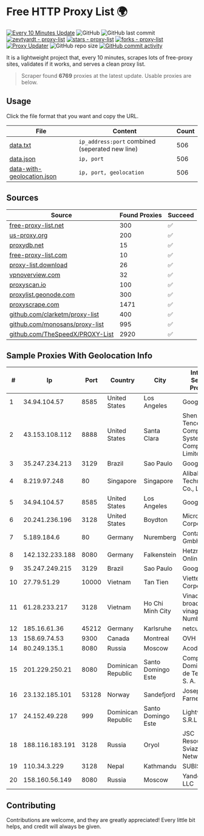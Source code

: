 
# Free HTTP Proxy List 🌍

[![Every 10 Minutes Update](https://github.com/mertguvencli/http-proxy-list/actions/workflows/main.yml/badge.svg?branch=main)](https://github.com/mertguvencli/http-proxy-list/actions/workflows/main.yml)
![GitHub](https://img.shields.io/github/license/mertguvencli/http-proxy-list)
![GitHub last commit](https://img.shields.io/github/last-commit/mertguvencli/http-proxy-list)
[![zevtyardt - proxy-list](https://img.shields.io/static/v1?label=zevtyardt&message=proxy-list&color=blue&logo=github)](https://github.com/zevtyardt/proxy-list "Go to GitHub repo")
[![stars - proxy-list](https://img.shields.io/github/stars/zevtyardt/proxy-list?style=social)](https://github.com/zevtyardt/proxy-list)
[![forks - proxy-list](https://img.shields.io/github/forks/zevtyardt/proxy-list?style=social)](https://github.com/zevtyardt/proxy-list)
[![Proxy Updater](https://github.com/zevtyardt/proxy-list/workflows/Proxy%20Updater/badge.svg)](https://github.com/zevtyardt/proxy-list/actions?query=workflow:"Proxy+Updater")
![GitHub repo size](https://img.shields.io/github/repo-size/zevtyardt/proxy-list)
[![GitHub commit activity](https://img.shields.io/github/commit-activity/m/zevtyardt/proxy-list?logo=commits)](https://github.com/zevtyardt/proxy-list/commits/main)

It is a lightweight project that, every 10 minutes, scrapes lots of free-proxy sites, validates if it works, and serves a clean proxy list.

> Scraper found **6769** proxies at the latest update. Usable proxies are below.

## Usage

Click the file format that you want and copy the URL.

|File|Content|Count|
|----|-------|-----|
|[data.txt](https://raw.githubusercontent.com/mertguvencli/http-proxy-list/main/proxy-list/data.txt)|`ip_address:port` combined (seperated new line)|506|
|[data.json](https://raw.githubusercontent.com/mertguvencli/http-proxy-list/main/proxy-list/data.json)|`ip, port`|506|
|[data-with-geolocation.json](https://raw.githubusercontent.com/mertguvencli/http-proxy-list/main/proxy-list/data-with-geolocation.json)|`ip, port, geolocation`|506|

## Sources

|Source|Found Proxies|Succeed|
|------|-------------|-------|
|[free-proxy-list.net](https://free-proxy-list.net)|300|✅|
|[us-proxy.org](https://www.us-proxy.org)|200|✅|
|[proxydb.net](http://proxydb.net)|15|✅|
|[free-proxy-list.com](https://free-proxy-list.com/?page=&port=&type%5B%5D=http&type%5B%5D=https&up_time=0&search=Search)|10|✅|
|[proxy-list.download](https://www.proxy-list.download/HTTP)|26|✅|
|[vpnoverview.com](https://vpnoverview.com/privacy/anonymous-browsing/free-proxy-servers)|32|✅|
|[proxyscan.io](https://www.proxyscan.io)|100|✅|
|[proxylist.geonode.com](https://proxylist.geonode.com/api/proxy-list?limit=300&page=1&sort_by=lastChecked&sort_type=desc&protocols=http,https)|300|✅|
|[proxyscrape.com](https://api.proxyscrape.com/v2/?request=displayproxies&protocol=http&timeout=10000&country=all&ssl=all&anonymity=all)|1471|✅|
|[github.com/clarketm/proxy-list](https://raw.githubusercontent.com/clarketm/proxy-list/master/proxy-list-raw.txt)|400|✅|
|[github.com/monosans/proxy-list](https://raw.githubusercontent.com/monosans/proxy-list/main/proxies/http.txt)|995|✅|
|[github.com/TheSpeedX/PROXY-List](https://raw.githubusercontent.com/TheSpeedX/PROXY-List/master/http.txt)|2920|✅|


## Sample Proxies With Geolocation Info

|#|Ip|Port|Country|City|Internet Service Provider|
|-|--|----|-------|----|-------------------------|
|1|34.94.104.57|8585|United States|Los Angeles|Google LLC|
|2|43.153.108.112|8888|United States|Santa Clara|Shenzhen Tencent Computer Systems Company Limited|
|3|35.247.234.213|3129|Brazil|Sao Paulo|Google LLC|
|4|8.219.97.248|80|Singapore|Singapore|Alibaba (US) Technology Co., Ltd.|
|5|34.94.104.57|8585|United States|Los Angeles|Google LLC|
|6|20.241.236.196|3128|United States|Boydton|Microsoft Corporation|
|7|5.189.184.6|80|Germany|Nuremberg|Contabo GmbH|
|8|142.132.233.188|8080|Germany|Falkenstein|Hetzner Online GmbH|
|9|35.247.249.215|3129|Brazil|Sao Paulo|Google LLC|
|10|27.79.51.29|10000|Vietnam|Tan Tien|Viettel Corporation|
|11|61.28.233.217|3128|Vietnam|Ho Chi Minh City|Vinadata broadcast via vinagame AS Number|
|12|185.16.61.36|45212|Germany|Karlsruhe|netcup GmbH|
|13|158.69.74.53|9300|Canada|Montreal|OVH SAS|
|14|80.249.135.1|8080|Russia|Moscow|Acod JSC|
|15|201.229.250.21|8080|Dominican Republic|Santo Domingo Este|Compañía Dominicana de Teléfonos S. A.|
|16|23.132.185.101|53128|Norway|Sandefjord|Joseph Farnell|
|17|24.152.49.228|999|Dominican Republic|Santo Domingo Este|Lightwave S.R.L|
|18|188.116.183.191|3128|Russia|Oryol|JSC Resource-Sviaz Home Networks|
|19|110.34.3.229|3128|Nepal|Kathmandu|SUBISU C7|
|20|158.160.56.149|8080|Russia|Moscow|Yandex.Cloud LLC|



## Contributing

Contributions are welcome, and they are greatly appreciated! Every
little bit helps, and credit will always be given.

